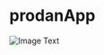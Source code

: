 # prodanApp

![Image Text](https://static.wikia.nocookie.net/tecdemonterrey/images/1/1b/Logo_Tec_azul.png/revision/latest/scale-to-width-down/1000?cb=20190219041656&path-prefix=es)
